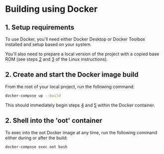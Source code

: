 # Building using Docker

## 1. Setup requirements

To use Docker, you'll need either Docker Desktop or Docker Toolbox installed and setup based on your system.

You'll also need to prepare a local version of the project with a copied base ROM (see steps [2](../README.md#2-clone-the-repository) and [3](../README.md#3-prepare-a-base-rom) of the Linux instructions).

## 2. Create and start the Docker image build

From the root of your local project, run the following command:

```bash
docker-compose up --build
```

This should immediately begin steps [4](../README.md#4-setup-the-rom-and-build-process) and [5](../README.md#5-build-the-rom) within the Docker container.

## 2. Shell into the 'oot' container

To exec into the oot Docker image at any time, run the following command either during or after the build:

```bash
docker-compose exec oot bash
```
